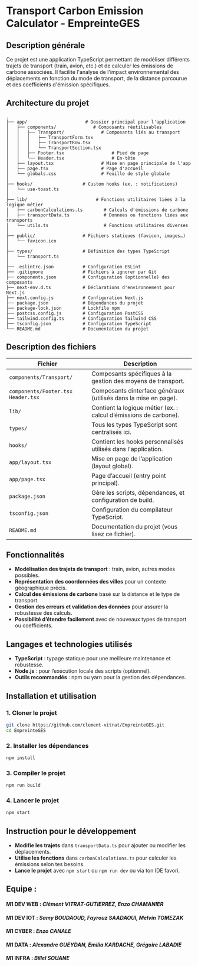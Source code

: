 # Transport Carbon Emission Calculator - EmpreinteGES

## Description générale

Ce projet est une application TypeScript permettant de modéliser différents trajets de transport (train, avion, etc.) et de calculer les émissions de carbone associées. Il facilite l'analyse de l'impact environnemental des déplacements en fonction du mode de transport, de la distance parcourue et des coefficients d'émission spécifiques.

## Architecture du projet

```
.
├── app/                      # Dossier principal pour l'application
│   ├── components/              # Composants réutilisables
│   │   ├── Transport/              # Composants liés au transport
│   │   │   ├── TransportForm.tsx
│   │   │   ├── TransportRow.tsx
│   │   │   └── TransportSection.tsx
│   │   ├── Footer.tsx                  # Pied de page
│   │   └── Header.tsx                  # En-tête
│   ├── layout.tsx                  # Mise en page principale de l'app
│   ├── page.tsx                    # Page d'accueil
│   └── globals.css                 # Feuille de style globale
│
├── hooks/                   # Custom hooks (ex. : notifications)
│   └── use-toast.ts
│
├── lib/                          # Fonctions utilitaires liées à la logique métier
│   ├── carbonCalculations.ts        # Calculs d'émissions de carbone
│   ├── transportData.ts             # Données ou fonctions liées aux transports
│   └── utils.ts                     # Fonctions utilitaires diverses
│
├── public/                  # Fichiers statiques (favicon, images…)
│   └── favicon.ico
│
├── types/                   # Définition des types TypeScript
│   └── transport.ts
│
├── .eslintrc.json           # Configuration ESLint
├── .gitignore               # Fichiers à ignorer par Git
├── components.json          # Configuration (optionnelle) des composants
├── next-env.d.ts            # Déclarations d'environnement pour Next.js
├── next.config.js           # Configuration Next.js
├── package.json             # Dépendances du projet
├── package-lock.json        # Lockfile npm
├── postcss.config.js        # Configuration PostCSS
├── tailwind.config.ts       # Configuration Tailwind CSS
├── tsconfig.json            # Configuration TypeScript
└── README.md                # Documentation du projet
```

## Description des fichiers

| Fichier                              | Description                                                                 |
| ------------------------------------ | --------------------------------------------------------------------------- |
| `components/Transport/`              | Composants spécifiques à la gestion des moyens de transport.                |
| `components/Footer.tsx Header.tsx`   | Composants dinterface généraux (utilisés dans la mise en page).             |
| `lib/`                               | Contient la logique métier (ex. : calcul d’émissions de carbone).           |
| `types/`                             | Tous les types TypeScript sont centralisés ici.                             |
| `hooks/`                             | Contient les hooks personnalisés utilisés dans l'application.               |
| `app/layout.tsx`                     | Mise en page de l’application (layout global).                              |
| `app/page.tsx`                       | Page d’accueil (entry point principal).                                     |
| `package.json`                       | Gère les scripts, dépendances, et configuration de build.                   |
| `tsconfig.json`                      | Configuration du compilateur TypeScript.                                    |
| `README.md`                          | Documentation du projet (vous lisez ce fichier).                            |

## Fonctionnalités

- **Modélisation des trajets de transport** : train, avion, autres modes possibles.
- **Représentation des coordonnées des villes** pour un contexte géographique précis.
- **Calcul des émissions de carbone** basé sur la distance et le type de transport.
- **Gestion des erreurs et validation des données** pour assurer la robustesse des calculs.
- **Possibilité d’étendre facilement** avec de nouveaux types de transport ou coefficients.

## Langages et technologies utilisés

- **TypeScript** : typage statique pour une meilleure maintenance et robustesse.
- **Node.js** : pour l’exécution locale des scripts (optionnel).
- **Outils recommandés** : npm ou yarn pour la gestion des dépendances.

## Installation et utilisation

### 1. Cloner le projet

```bash
git clone https://github.com/clement-vitrat/EmpreinteGES.git
cd EmpreinteGES
```

### 2. Installer les dépendances

```bash
npm install
```

### 3. Compiler le projet

```bash
npm run build
```

### 4. Lancer le projet

```bash
npm start
```

## Instruction pour le développement

- **Modifie les trajets** dans `transportData.ts` pour ajouter ou modifier les déplacements.
- **Utilise les fonctions** dans `carbonCalculations.ts` pour calculer les émissions selon tes besoins.
- **Lance le projet** avec `npm start` ou `npm run dev` ou via ton IDE favori.

## Equipe :

#### M1 DEV WEB : *Clément VITRAT-GUTIERREZ, Enzo CHAMANIER*

#### M1 DEV IOT : *Samy BOUDAOUD, Fayrouz SAADAOUI, Melvin TOMEZAK*

#### M1 CYBER : *Enzo CANALE*

#### M1 DATA : *Alexandre GUEYDAN, Emilia KARDACHE, Grégoire LABADIE*

#### M1 INFRA : *Billel SOUANE*

